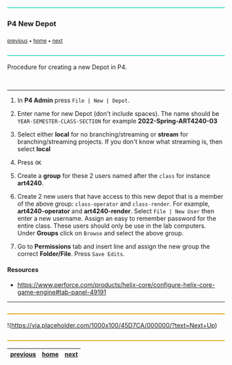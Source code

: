 ![](../images/line3.png)

### P4 New Depot

<sub>[previous](../) • [home](../README.md) • [next](../operator-and-render)</sub>

![](../images/line3.png)

Procedure for creating a new Depot in P4.

<br>

---

1. In **P4 Admin** press `File | New | Depot`.

2. Enter name for new Depot (don't include spaces). The name should be `YEAR-SEMESTER-CLASS-SECTION` for example **2022-Spring-ART4240-03**

3. Select either **local** for no branching/streaming or **stream** for branching/streaming projects. If you don't know what streaming is, then select **local**

4. Press `OK`

5. Create a **group** for these 2 users named after the `class` for instance **art4240**.

6. Create 2 new users that have access to this new depot that is a member of the above group: `class-operator` and `class-render`. For example, **art4240-operator** and **art4240-render**. Select `File | New User` then enter a new username. Assign an easy to remember password for the entire class. These users should only be use in the lab computers. Under **Groups** click on `Browse` and select the above group.

7. Go to **Permissions** tab and insert line and assign the new group the correct **Folder/File**. Press `Save Edits`.

#### Resources
* https://www.perforce.com/products/helix-core/configure-helix-core-game-engine#tab-panel-49191

---

![](../images/line.png)

!(https://via.placeholder.com/1000x100/45D7CA/000000/?text=Next+Up)

![](../images/line.png)

| [previous](../)| [home](../README.md) | [next](../operator-and-render)|
|---|---|---|
